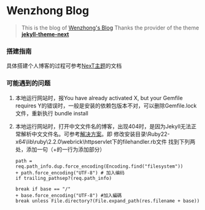 # Wenzhong Blog

> This is the blog of <a href="https://wenzhongxu.github.io" target="_blank">Wenzhong's Blog</a>
> Thanks the provider of the theme **<a href="https://github.com/Simpleyyt/jekyll-theme-next" target="_blank">jekyll-theme-next</a>**

### 搭建指南
具体搭建个人博客的过程可参考<a href="http://theme-next.simpleyyt.com/">NexT主题</a>的文档

### 可能遇到的问题
1. 本地运行网站时，报You have already activated X, but your Gemfile requires Y的错误时，一般是安装的依赖包版本不对，可以删除Gemfile.lock文件，重新执行 bundle install

2. 本地运行网站时，打开中文文件名的博客，出现404时，是因为Jekyll无法正常解析中文文件名。可参考<a href="https://blog.csdn.net/yinaoxiong/article/details/54025482?utm_medium=distribute.pc_relevant_t0.none-task-blog-2%7Edefault%7EBlogCommendFromMachineLearnPai2%7Edefault-1.baidujs&dist_request_id=&depth_1-utm_source=distribute.pc_relevant_t0.none-task-blog-2%7Edefault%7EBlogCommendFromMachineLearnPai2%7Edefault-1.baidujs">解决方案</a>。即 修改安装目录\Ruby22-x64\lib\ruby\2.2.0\webrick\httpservlet下的filehandler.rb文件
找到下列两处，添加一句（+的一行为添加部分）
    ```shell
    path = req.path_info.dup.force_encoding(Encoding.find("filesystem"))
    + path.force_encoding("UTF-8") # 加入编码
    if trailing_pathsep?(req.path_info)
    ```
    ```shell
    break if base == "/"
    + base.force_encoding("UTF-8") #加入編碼
    break unless File.directory?(File.expand_path(res.filename + base))
    ```